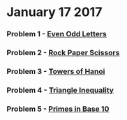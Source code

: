 # January 17 2017
### Problem 1 - [Even Odd Letters](https://github.com/WomenWhoCodeNYC/Algorithms/blob/master/challenges/evenOddLetters/evenOddLetters.md)
### Problem 2 - [Rock Paper Scissors](https://github.com/WomenWhoCodeNYC/Algorithms/blob/master/challenges/rockPaperScissors/rockPaperScissors.md)
### Problem 3 - [Towers of Hanoi](https://github.com/WomenWhoCodeNYC/Algorithms/blob/master/challenges/towersOfHanoi/towersOfHanoi.md)
### Problem 4 - [Triangle Inequality](https://github.com/WomenWhoCodeNYC/Algorithms/blob/master/challenges/triangleInequality/triangleInequality.md)
### Problem 5 - [Primes in Base 10](https://github.com/WomenWhoCodeNYC/Algorithms/blob/master/challenges/primesBase10/primesBase10.md)
